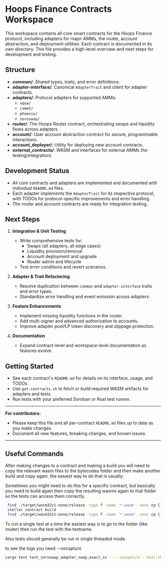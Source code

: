 # Hoops Finance Contracts Workspace

This workspace contains all core smart contracts for the Hoops Finance protocol, including adapters for major AMMs, the router, account abstraction, and deployment utilities. Each contract is documented in its own directory. This file provides a high-level overview and next steps for development and testing.

## Structure

- **common/**: Shared types, traits, and error definitions.
- **adapter-interface/**: Canonical `AdapterTrait` and client for adapter contracts.
- **adapters/**: Protocol adapters for supported AMMs:
  - `aqua/`
  - `comet/`
  - `phoenix/`
  - `soroswap/`
- **router/**: The Hoops Router contract, orchestrating swaps and liquidity flows across adapters.
- **account/**: User account abstraction contract for secure, programmable interactions.
- **account_deployer/**: Utility for deploying new account contracts.
- **external_contracts/**: WASM and interfaces for external AMMs (for testing/integration).

## Development Status

- All core contracts and adapters are implemented and documented with individual `README.md` files.
- Each adapter implements the `AdapterTrait` for its respective protocol, with TODOs for protocol-specific improvements and error handling.
- The router and account contracts are ready for integration testing.

## Next Steps

1. **Integration & Unit Testing**
   - Write comprehensive tests for:
     - Swaps (all adapters, all edge cases)
     - Liquidity provision/removal
     - Account deployment and upgrade
     - Router admin and lifecycle
   - Test error conditions and revert scenarios.

2. **Adapter & Trait Refactoring**
   - Resolve duplication between `common` and `adapter-interface` traits and error types.
   - Standardize error handling and event emission across adapters.

3. **Feature Enhancements**
   - Implement missing liquidity functions in the router.
   - Add multi-signer and advanced authorization to accounts.
   - Improve adapter pool/LP token discovery and slippage protection.

4. **Documentation**
   - Expand contract-level and workspace-level documentation as features evolve.

## Getting Started

- See each contract's `README.md` for details on its interface, usage, and TODOs.
- Use `get-contracts.sh` to fetch or build required WASM artifacts for adapters and tests.
- Run tests with your preferred Soroban or Rust test runner.

---

**For contributors:**
- Please keep this file and all per-contract `README.md` files up to date as you make changes.
- Document all new features, breaking changes, and known issues.


--- 

## Useful Commands

After making changes to a contract and making a build you will need to copy the relevant wasm files to the bytecodes folder and then make another build and copy again. the easiest way to do that is usually:

Sometimes you might need to do this for a specific contract, but basically you need to build again then copy the resulting wasms again to that folder so the tests can access them correctly.

```sh
 find ./target/wasm32v1-none/release -type f -name '*.wasm' -exec cp {} ./bytecodes/ \;
 stellar contract build
 find ./target/wasm32v1-none/release -type f -name '*.wasm' -exec cp {} ./bytecodes/ \;
 ```

 To run a single test at a time the easiest way is to go to the folder (like router) then run the test with the testname.

 Also tests should generally be run in single threaded mode.

 to see the logs you need --nocapture

 ```sh
 cargo test test_soroswap_adapter_swap_exact_in -- --nocapture --test-threads=1
 ```
